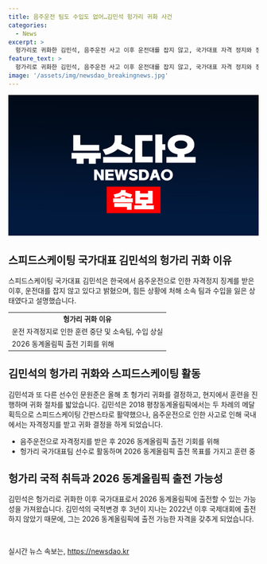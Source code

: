 ```yaml
---
title: 음주운전 팀도 수입도 없어…김민석 헝가리 귀화 사건
categories:
  - News
excerpt: >
  헝가리로 귀화한 김민석, 음주운전 사고 이후 운전대를 잡지 않고, 국가대표 자격 정지와 징계로 인해 소속팀과 수입까지 잃었다. 귀화 이유를 밝히며 후회를 토로하고, 대한빙상경기연맹의 지원을 받지 못해 힘든 상황이라고 설명했다. 3년 자격정지 징계를 받은 후 헝가리로 귀화 결심, 2026 동계올림픽 출전을 희망하고 있으며, IOC 관련 조항을 고려하여 출전 가능성을 모색 중이다.
feature_text: >
  헝가리로 귀화한 김민석, 음주운전 사고 이후 운전대를 잡지 않고, 국가대표 자격 정지와 징계로 인해 소속팀과 수입까지 잃었다. 귀화 이유를 밝히며 후회를 토로하고, 대한빙상경기연맹의 지원을 받지 못해 힘든 상황이라고 설명했다. 3년 자격정지 징계를 받은 후 헝가리로 귀화 결심, 2026 동계올림픽 출전을 희망하고 있으며, IOC 관련 조항을 고려하여 출전 가능성을 모색 중이다.
image: '/assets/img/newsdao_breakingnews.jpg'
---
```


<p><img src="/assets/img/newsdao_breakingnews.jpg" alt="firstkoreanews 속보" /></p>

<h2 data-ke-size="size26">스피드스케이팅 국가대표 김민석의 헝가리 귀화 이유</h2>

<p data-ke-size="size16">스피드스케이팅 국가대표 김민석은 한국에서 음주운전으로 인한 자격정지 징계를 받은 이후, 운전대를 잡지 않고 있다고 밝혔으며, 힘든 상황에 처해 소속 팀과 수입을 잃은 상태였다고 설명했습니다.</p>

<table>
    <tr>
        <td style="text-align: center; height: 17px;"><b>헝가리 귀화 이유</b></td>
    </tr>
    <tr>
        <td style="text-align: left; height: 17px;">운전 자격정지로 인한 훈련 중단 및 소속팀, 수입 상실</td>
    </tr>
    <tr>
        <td style="text-align: left; height: 17px;">2026 동계올림픽 출전 기회를 위해</td>
    </tr>
</table>

<h2 data-ke-size="size26">김민석의 헝가리 귀화와 스피드스케이팅 활동</h2>

<p data-ke-size="size16">김민석과 또 다른 선수인 문원준은 올해 초 헝가리 귀화를 결정하고, 현지에서 훈련을 진행하며 귀화 절차를 밟았습니다. 김민석은 2018 평창동계올림픽에서는 두 차례의 메달 획득으로 스피드스케이팅 간판스타로 활약했으나, 음주운전으로 인한 사고로 인해 국내에서는 자격정지를 받고 귀화 결정을 하게 되었습니다.</p>

<ul>
    <li>음주운전으로 자격정지를 받은 후 2026 동계올림픽 출전 기회를 위해</li>
    <li>헝가리 국가대표팀 선수로 활동하며 2026 동계올림픽 출전 목표를 가지고 훈련 중</li>
</ul>

<h2 data-ke-size="size26">헝가리 국적 취득과 2026 동계올림픽 출전 가능성</h2>

<p data-ke-size="size16">김민석은 헝가리로 귀화한 이후 국가대표로서 2026 동계올림픽에 출전할 수 있는 가능성을 가져왔습니다. 김민석의 국적변경 후 3년이 지나는 2022년 이후 국제대회에 출전하지 않았기 때문에, 그는 2026 동계올림픽에 출전 가능한 자격을 갖추게 되었습니다.</p>

<p data-ke-size="size16">&nbsp;</p>
실시간 뉴스 속보는, <a href="https://newsdao.kr" rel="dofollow">https://newsdao.kr</a>



